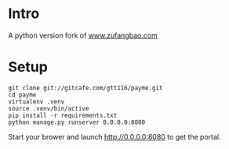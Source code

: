 # Intro

A python version fork of www.zufangbao.com

# Setup

    git clone git://gitcafe.com/gtt116/payme.git
    cd payme
    virtualenv .venv
    source .venv/bin/active
    pip install -r requirements.txt
    python manage.py runserver 0.0.0.0:8080

Start your brower and launch http://0.0.0.0:8080 to get the portal.
